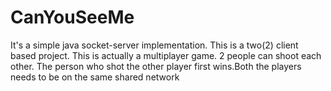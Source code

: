 # CanYouSeeMe
It's a simple java socket-server implementation. This is a two(2) client based project. This is actually a multiplayer game. 2 people can shoot each other. The person who shot the other player first wins.Both the players needs to be on the same shared network
